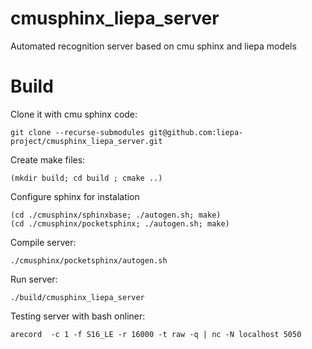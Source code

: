 # cmusphinx_liepa_server
Automated recognition server based on cmu sphinx and liepa models 



# Build

Clone it with cmu sphinx code:
```
git clone --recurse-submodules git@github.com:liepa-project/cmusphinx_liepa_server.git
```

Create make files:
```
(mkdir build; cd build ; cmake ..)
```

Configure sphinx for instalation
```
(cd ./cmusphinx/sphinxbase; ./autogen.sh; make)
(cd ./cmusphinx/pocketsphinx; ./autogen.sh; make)

```


Compile server:
```
./cmusphinx/pocketsphinx/autogen.sh
```


Run server:
```
./build/cmusphinx_liepa_server
```

Testing server with bash onliner:
```
arecord  -c 1 -f S16_LE -r 16000 -t raw -q | nc -N localhost 5050
```


